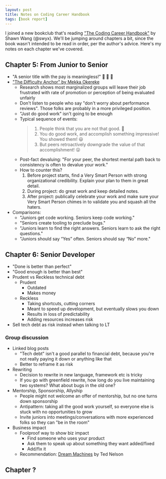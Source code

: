```yaml
---
layout: post
title: Notes on Coding Career Handbook
tags: [book report]
---
```


I joined a new bookclub that's reading ["The Coding Career Handbook"](https://learninpublic.org/) by Shawn Wang (@swyx). We'll be jumping around chapters a bit, since the book wasn't intended to be read in order, per the author's advice. Here's my notes on each chapter we've covered.

## Chapter 5: From Junior to Senior

- "A senior title with the pay is meaningless!" 👏 👏 👏
- ["The Difficulty Anchor" by Mekka Okereke](https://twitter.com/mekkaokereke/status/1027552576454021120)
  - Research shows most marginalized groups will leave their job frustrated with rate of promotion or perception of being evaluated unfairly
  - Don't listen to people who say "don't worry about performance reviews". Those folks are probably in a more privileged position.
  - "Just do good work" isn't going to be enough
  - Typical sequence of events:
      > 1) People think that you are not that good. 🤬
      > 2) You do good work, and accomplish something impressive! You showed them! 😃
      > 3) But peers retroactively downgrade the value of that accomplishment! 😮
  - Post-fact devaluing: "For your peer, the shortest mental path back to consistency is often to devalue your work."
  - How to counter this?
      1. Before project starts, find a Very Smart Person with strong organizational credibility. Explain your plan to them in great detail.
      2. During project: do great work and keep detailed notes.
      3. After project: publically celebrate your work and make sure your Very Smart Person chimes in to validate you and squash all the haters.
- Comparisons:
  - "Juniors get code working. Seniors keep code working."
  - "Seniors create tooling to preclude bugs."
  - "Juniors learn to find the right answers. Seniors learn to ask the right questions."
  - "Juniors should say “Yes” often. Seniors should say “No” more."

## Chapter 6: Senior Developer

- "Done is better than perfect"
- "Good enough is better than best"
- Prudent vs Reckless technical debt
  - Prudent
    - Outdated
    - Makes money
  - Reckless
    - Taking shortcuts, cutting corners
    - Meant to speed up development, but eventually slows you down
    - Results in loss of predictability
    - Adding resources increases risk
- Sell tech debt as risk instead when talking to LT

### Group discussion

- Linked blog posts
  - "Tech debt" isn't a good parallel to financial debt, because you're not really paying it down or anything like that
  - Better to reframe it as risk
- Rewriting
  - Decision to rewrite in new language, framework etc is tricky
  - If you go with greenfield rewrite, how long do you live maintaining two systems? What about bugs in the old one?
- Mentorship, Sponsorship, Allyship
  - People might not welcome an offer of mentorship, but no one turns down sponsorship
  - Antipattern: taking all the good work yourself, so everyone else is stuck with no opportunities to grow
  - Invite juniors into meetings/conversations with more experienced folks so they can "be in the room"
- Business impact
  - Foolproof way to show biz impact
    - Find someone who uses your product
    - Ask them to speak up about something they want added/fixed
    - Add/fix it
  - Recommendation: [Dream Machines](http://worrydream.com/refs/Nelson-ComputerLibDreamMachines1975.pdf) by Ted Nelson

## Chapter ?

